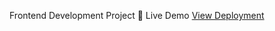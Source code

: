 Frontend Development Project
🔗 Live Demo [View Deployment](https://frontend-development-project.netlify.app/)
